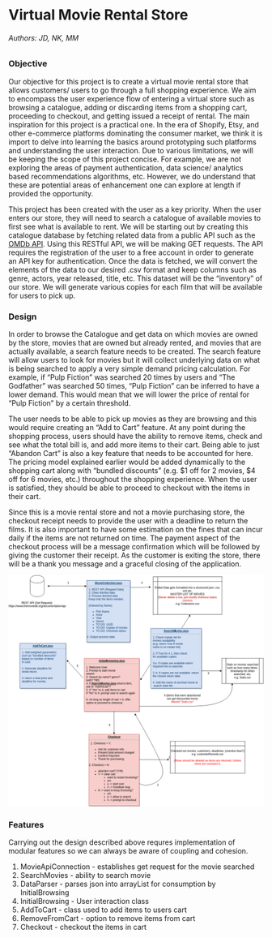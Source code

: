 # Virtual Movie Rental Store

###### Authors: JD, NK, MM

### Objective

Our objective for this project is to create a virtual movie rental store that allows customers/ users to go through a full shopping experience. We aim to encompass the user experience flow of entering a virtual store such as browsing a catalogue, adding or discarding items from a shopping cart, proceeding to checkout, and getting issued a receipt of rental. The main inspiration for this project is a practical one. In the era of Shopify, Etsy, and other e-commerce platforms dominating the consumer market, we think it is import to delve into learning the basics around prototyping such platforms and understanding the user interaction. Due to various limitations, we will be keeping the scope of this project concise.  For example, we are not exploring the areas of payment authentication, data science/ analytics based recommendations algorithms, etc. However, we do understand that these are potential areas of enhancement one can explore at length if provided the opportunity. 

This project has been created with the user as a key priority. When the user enters our store, they will need to search a catalogue of available movies to first see what is available to rent. We will be starting out by creating this catalogue database by fetching related data from a public API such as the [OMDb API](https://www.omdbapi.com/). Using this RESTful API, we will be making GET requests. The API requires the registration of the user to a free account in order to generate an API key for authentication. Once the data is fetched, we will convert the elements of the data to our desired .csv format and keep columns such as genre, actors, year released, title, etc. This dataset will be the “inventory” of our store. We will generate various copies for each film that will be available for users to pick up.

### Design

In order to browse the Catalogue and get data on which movies are owned by the store, movies that are owned but already rented, and movies that are actually available, a search feature needs to be created. The search feature will allow users to look for movies but it will collect underlying data on what is being searched to apply a very simple demand pricing calculation. For example, if “Pulp Fiction” was searched 20 times by users and “The Godfather” was searched 50 times, “Pulp Fiction” can be inferred to have a lower demand. This would mean that we will lower the price of rental for “Pulp Fiction” by a certain threshold. 

The user needs to be able to pick up movies as they are browsing and this would require creating an “Add to Cart” feature. At any point during the shopping process, users should have the ability to remove items, check and see what the total bill is, and add more items to their cart. Being able to just “Abandon Cart” is also a key feature that needs to be accounted for here. The pricing model explained earlier would be added dynamically to the shopping cart along with “bundled discounts” (e.g. $1 off for 2 movies, $4 off for 6 movies, etc.) throughout the shopping experience. When the user is satisfied, they should be able to proceed to checkout with the items in their cart. 

Since this is a movie rental store and not a movie purchasing store, the checkout receipt needs to provide the user with a deadline to return the films. It is also important to have some estimation on the fines that can incur daily if the items are not returned on time. The payment aspect of the checkout process will be a message confirmation which will be followed by giving the customer their receipt. As the customer is exiting the store, there will be a thank you message and a graceful closing of the application. 

![Initial Design Flow](InitialDesignFlow.png)

### Features

Carrying out the design described above requres implementation of modular features so we can always be aware of coupling and cohesion. 

1. MovieApiConnection - establishes get request for the movie searched
2. SearchMovies - ability to search movie
3. DataParser - parses json into arrayList for consumption by InitialBrowsing
4. InitialBrowsing - User interaction class
5. AddToCart - class used to add items to users cart
6. RemoveFromCart - option to remove items from cart
7. Checkout - checkout the items in cart


